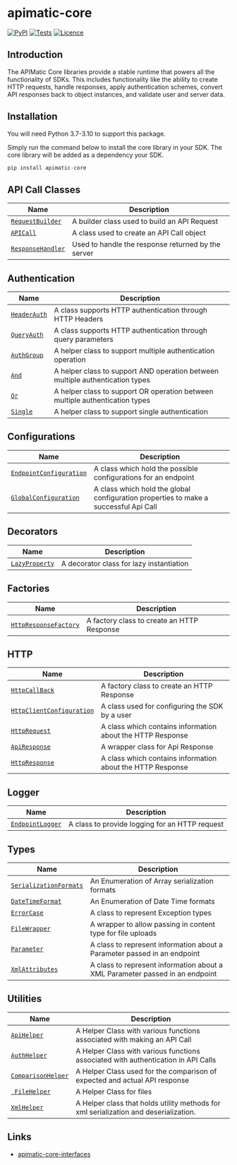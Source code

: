 # apimatic-core
[![PyPI][pypi-version]](https://pypi.org/project/apimatic-core/)
[![Tests][test-badge]][test-url]
[![Licence][license-badge]][license-url]

## Introduction
The APIMatic Core libraries provide a stable runtime that powers all the functionality of SDKs. This includes functionality like the ability to create HTTP requests, handle responses, apply authentication schemes, convert API responses back to object instances, and validate user and server data.


## Installation
You will need Python 3.7-3.10 to support this package.

Simply run the command below to install the core library in your SDK. The core library will be added as a dependency your SDK.

```php
pip install apimatic-core
```
## API Call Classes
| Name                                                        | Description                                                           |
|-------------------------------------------------------------|-----------------------------------------------------------------------|
| [`RequestBuilder`](apimatic_core/request_builder.py)        | A builder class used to build an API Request                          |
| [`APICall`](apimatic_core/api_call.py)                      | A class used to create an API Call object                             |
| [`ResponseHandler`](apimatic_core/response_handler.py )     | Used to handle the response returned by the server                    |


## Authentication
| Name                                                               | Description                                                                          |
|--------------------------------------------------------------------|--------------------------------------------------------------------------------------|
| [`HeaderAuth`](apimatic_core/authentication/header_auth.py)        | A class supports HTTP authentication through HTTP Headers                            |
| [`QueryAuth`](apimatic_core/authentication/query_auth.py)          | A class supports HTTP authentication through query parameters                        |
| [`AuthGroup`](apimatic_core/authentication/multiple/auth_group.py) | A helper class to support  multiple authentication operation                         |
| [`And`](apimatic_core/authentication/multiple/and_auth_group.py)   | A helper class to support AND operation between multiple authentication types        |
| [`Or`](apimatic_core/authentication/multiple/or_auth_group.py)     | A helper class to support OR operation between multiple authentication  types        |
| [`Single`](apimatic_core/authentication/multiple/single_auth.py)   | A helper class to support single authentication                                      |


## Configurations
| Name                                                                             | Description                                                                          |
|----------------------------------------------------------------------------------|--------------------------------------------------------------------------------------|
| [`EndpointConfiguration`](apimatic_core/configurations/endpoint_configuration.py)| A class which hold the possible configurations for an endpoint                       |
| [`GlobalConfiguration`](apimatic_core/configurations/global_configuration.py )   | A class which hold the global configuration properties to make a successful Api Call |

## Decorators
| Name                                                         | Description                                                                          |
|--------------------------------------------------------------|--------------------------------------------------------------------------------------|
| [`LazyProperty`](apimatic_core/decorators/lazy_property.py)  | A decorator class for lazy instantiation                                             |

## Factories
| Name                                                                      | Description                                                                 |
|---------------------------------------------------------------------------|-----------------------------------------------------------------------------|
| [`HttpResponseFactory`](apimatic_core/factories/http_response_factory.py) | A factory class to create an HTTP Response                                  |

## HTTP
| Name                                                                                        | Description                                                 |
|---------------------------------------------------------------------------------------------|-------------------------------------------------------------|
| [`HttpCallBack`](apimatic_core/factories/http_response_factory.py)                          | A factory class to create an HTTP Response                  |
| [`HttpClientConfiguration`](apimatic_core/http/configurations/http_client_configuration.py) | A class used for configuring the SDK by a user              |
| [`HttpRequest`](apimatic_core/http/request/http_request.py)                                 | A class which contains information about the HTTP Response  |
| [`ApiResponse`](apimatic_core/http/response/api_response.py)                                | A wrapper class for Api Response                            |
| [`HttpResponse`](apimatic_core/http/response/http_response.py)                              | A class which contains information about the HTTP Response  |

## Logger
| Name                                                             | Description                                         |
|------------------------------------------------------------------|-----------------------------------------------------|
| [`EndpointLogger`](apimatic_core/logger/endpoint_logger.py)      | A class to provide logging for an HTTP request      |

## Types
| Name                                                                         | Description                                                                  |
|------------------------------------------------------------------------------|------------------------------------------------------------------------------|
| [`SerializationFormats`](apimatic_core/types/array_serialization_format.py)  | An Enumeration of Array serialization formats                                |
| [`DateTimeFormat`](apimatic_core/types/datetime_format.py )                  | An Enumeration of Date Time formats                                          |
| [`ErrorCase`](apimatic_core/types/error_case.py )                            | A class to represent Exception types                                         |
| [`FileWrapper`](apimatic_core/types/file_wrapper.py)                         | A wrapper to allow passing in content type for file uploads                  |
| [`Parameter`](apimatic_core/types/parameter.py )                             | A class to represent information about a Parameter passed in an endpoint     |
| [`XmlAttributes`](apimatic_core/types/xml_attributes.py )                    | A class to represent information about a XML Parameter passed in an endpoint |

## Utilities
| Name                                                               | Description                                                                          |
|--------------------------------------------------------------------|--------------------------------------------------------------------------------------|
| [`ApiHelper`](apimatic_core/utilities/api_helper.py)               | A Helper Class with various functions associated with making an API Call             |
| [`AuthHelper`](apimatic_core/utilities/auth_helper.py)             | A Helper Class with various functions associated with authentication in API Calls    |
| [`ComparisonHelper`](apimatic_core/utilities/comparison_helper.py) | A Helper Class used for the comparison of expected and actual API response           |
| [` FileHelper`](apimatic_core/utilities/file_helper.py)            | A Helper Class for files                                                             |
| [`XmlHelper`](apimatic_core/utilities/xml_helper.py )              | A Helper class that holds utility methods for xml serialization and deserialization. |

## Links
* [apimatic-core-interfaces](https://pypi.org/project/apimatic-core-interfaces/)


[pypi-version]: https://img.shields.io/pypi/v/apimatic-core
[test-badge]: https://github.com/apimatic/core-lib-python/actions/workflows/test-runner.yml/badge.svg
[test-url]: https://github.com/apimatic/core-lib-python/actions/workflows/test-runner.yml
[license-badge]: https://img.shields.io/badge/licence-APIMATIC-blue
[license-url]: LICENSE
